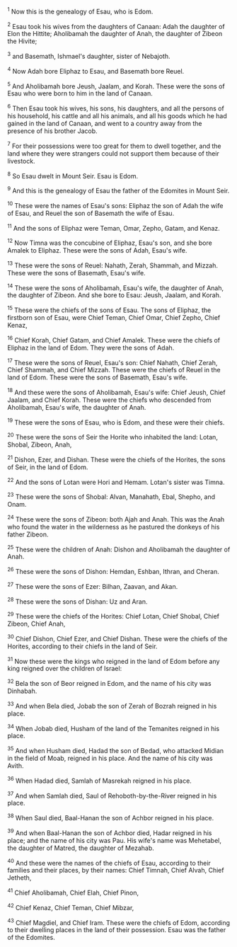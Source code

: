 <sup>1</sup> 
Now this is the genealogy of Esau, who is Edom. 

<sup>2</sup> 
Esau took his wives from the daughters of Canaan: Adah the daughter of Elon the Hittite; Aholibamah the daughter of Anah, the daughter of Zibeon the Hivite; 

<sup>3</sup> 
and Basemath, Ishmael's daughter, sister of Nebajoth. 

<sup>4</sup> 
Now Adah bore Eliphaz to Esau, and Basemath bore Reuel. 

<sup>5</sup> 
And Aholibamah bore Jeush, Jaalam, and Korah. These were the sons of Esau who were born to him in the land of Canaan. 

<sup>6</sup> 
Then Esau took his wives, his sons, his daughters, and all the persons of his household, his cattle and all his animals, and all his goods which he had gained in the land of Canaan, and went to a country away from the presence of his brother Jacob. 

<sup>7</sup> 
For their possessions were too great for them to dwell together, and the land where they were strangers could not support them because of their livestock. 

<sup>8</sup> 
So Esau dwelt in Mount Seir. Esau is Edom. 

<sup>9</sup> 
And this is the genealogy of Esau the father of the Edomites in Mount Seir. 

<sup>10</sup> 
These were the names of Esau's sons: Eliphaz the son of Adah the wife of Esau, and Reuel the son of Basemath the wife of Esau. 

<sup>11</sup> 
And the sons of Eliphaz were Teman, Omar, Zepho, Gatam, and Kenaz. 

<sup>12</sup> 
Now Timna was the concubine of Eliphaz, Esau's son, and she bore Amalek to Eliphaz. These were the sons of Adah, Esau's wife. 

<sup>13</sup> 
These were the sons of Reuel: Nahath, Zerah, Shammah, and Mizzah. These were the sons of Basemath, Esau's wife. 

<sup>14</sup> 
These were the sons of Aholibamah, Esau's wife, the daughter of Anah, the daughter of Zibeon. And she bore to Esau: Jeush, Jaalam, and Korah.

<sup>15</sup> 
These were the chiefs of the sons of Esau. The sons of Eliphaz, the firstborn son of Esau, were Chief Teman, Chief Omar, Chief Zepho, Chief Kenaz, 

<sup>16</sup> 
Chief Korah, Chief Gatam, and Chief Amalek. These were the chiefs of Eliphaz in the land of Edom. They were the sons of Adah. 

<sup>17</sup> 
These were the sons of Reuel, Esau's son: Chief Nahath, Chief Zerah, Chief Shammah, and Chief Mizzah. These were the chiefs of Reuel in the land of Edom. These were the sons of Basemath, Esau's wife. 

<sup>18</sup> 
And these were the sons of Aholibamah, Esau's wife: Chief Jeush, Chief Jaalam, and Chief Korah. These were the chiefs who descended from Aholibamah, Esau's wife, the daughter of Anah. 

<sup>19</sup> 
These were the sons of Esau, who is Edom, and these were their chiefs.

<sup>20</sup> 
These were the sons of Seir the Horite who inhabited the land: Lotan, Shobal, Zibeon, Anah, 

<sup>21</sup> 
Dishon, Ezer, and Dishan. These were the chiefs of the Horites, the sons of Seir, in the land of Edom. 

<sup>22</sup> 
And the sons of Lotan were Hori and Hemam. Lotan's sister was Timna. 

<sup>23</sup> 
These were the sons of Shobal: Alvan, Manahath, Ebal, Shepho, and Onam. 

<sup>24</sup> 
These were the sons of Zibeon: both Ajah and Anah. This was the Anah who found the water in the wilderness as he pastured the donkeys of his father Zibeon. 

<sup>25</sup> 
These were the children of Anah: Dishon and Aholibamah the daughter of Anah. 

<sup>26</sup> 
These were the sons of Dishon: Hemdan, Eshban, Ithran, and Cheran. 

<sup>27</sup> 
These were the sons of Ezer: Bilhan, Zaavan, and Akan. 

<sup>28</sup> 
These were the sons of Dishan: Uz and Aran. 

<sup>29</sup> 
These were the chiefs of the Horites: Chief Lotan, Chief Shobal, Chief Zibeon, Chief Anah, 

<sup>30</sup> 
Chief Dishon, Chief Ezer, and Chief Dishan. These were the chiefs of the Horites, according to their chiefs in the land of Seir.

<sup>31</sup> 
Now these were the kings who reigned in the land of Edom before any king reigned over the children of Israel: 

<sup>32</sup> 
Bela the son of Beor reigned in Edom, and the name of his city was Dinhabah. 

<sup>33</sup> 
And when Bela died, Jobab the son of Zerah of Bozrah reigned in his place. 

<sup>34</sup> 
When Jobab died, Husham of the land of the Temanites reigned in his place. 

<sup>35</sup> 
And when Husham died, Hadad the son of Bedad, who attacked Midian in the field of Moab, reigned in his place. And the name of his city was Avith. 

<sup>36</sup> 
When Hadad died, Samlah of Masrekah reigned in his place. 

<sup>37</sup> 
And when Samlah died, Saul of Rehoboth-by-the-River reigned in his place. 

<sup>38</sup> 
When Saul died, Baal-Hanan the son of Achbor reigned in his place. 

<sup>39</sup> 
And when Baal-Hanan the son of Achbor died, Hadar reigned in his place; and the name of his city was Pau. His wife's name was Mehetabel, the daughter of Matred, the daughter of Mezahab.

<sup>40</sup> 
And these were the names of the chiefs of Esau, according to their families and their places, by their names: Chief Timnah, Chief Alvah, Chief Jetheth, 

<sup>41</sup> 
Chief Aholibamah, Chief Elah, Chief Pinon, 

<sup>42</sup> 
Chief Kenaz, Chief Teman, Chief Mibzar, 

<sup>43</sup> 
Chief Magdiel, and Chief Iram. These were the chiefs of Edom, according to their dwelling places in the land of their possession. Esau was the father of the Edomites.